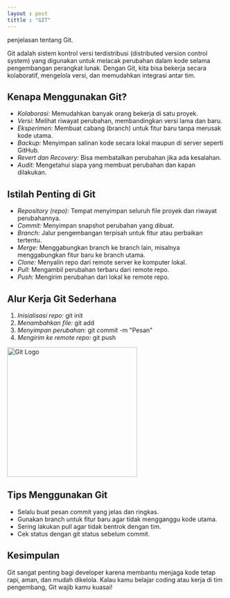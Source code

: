 ```yaml
---
layout : post
tittle : "GIT"
---
```


penjelasan tentang Git.

Git adalah sistem kontrol versi terdistribusi (distributed version control system) yang digunakan untuk melacak perubahan dalam kode selama pengembangan perangkat lunak. Dengan Git, kita bisa bekerja secara kolaboratif, mengelola versi, dan memudahkan integrasi antar tim.

## Kenapa Menggunakan Git?

- *Kolaborasi:* Memudahkan banyak orang bekerja di satu proyek.
- *Versi:* Melihat riwayat perubahan, membandingkan versi lama dan baru.
- *Eksperimen:* Membuat cabang (branch) untuk fitur baru tanpa merusak kode utama.
- *Backup:* Menyimpan salinan kode secara lokal maupun di server seperti GitHub.
- *Revert dan Recovery:* Bisa membatalkan perubahan jika ada kesalahan.
- *Audit:* Mengetahui siapa yang membuat perubahan dan kapan dilakukan.

## Istilah Penting di Git

- *Repository (repo):* Tempat menyimpan seluruh file proyek dan riwayat perubahannya.
- *Commit:* Menyimpan snapshot perubahan yang dibuat.
- *Branch:* Jalur pengembangan terpisah untuk fitur atau perbaikan tertentu.
- *Merge:* Menggabungkan branch ke branch lain, misalnya menggabungkan fitur baru ke branch utama.
- *Clone:* Menyalin repo dari remote server ke komputer lokal.
- *Pull:* Mengambil perubahan terbaru dari remote repo.
- *Push:* Mengirim perubahan dari lokal ke remote repo.

## Alur Kerja Git Sederhana

1. *Inisialisasi repo:* git init
2. *Menambahkan file:* git add <nama-file>
3. *Menyimpan perubahan:* git commit -m "Pesan"
4. *Mengirim ke remote repo:* git push

<img src="/assets/images/gambar_git.jpg" alt="Git Logo" width="300px">

## Tips Menggunakan Git

- Selalu buat pesan commit yang jelas dan ringkas.
- Gunakan branch untuk fitur baru agar tidak mengganggu kode utama.
- Sering lakukan pull agar tidak bentrok dengan tim.
- Cek status dengan git status sebelum commit.

## Kesimpulan

Git sangat penting bagi developer karena membantu menjaga kode tetap rapi, aman, dan mudah dikelola. Kalau kamu belajar coding atau kerja di tim pengembang, Git wajib kamu kuasai!